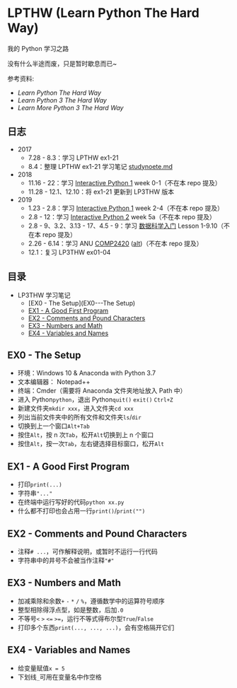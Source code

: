 # LPTHW (Learn Python The Hard Way)

我的 Python 学习之路

没有什么半途而废，只是暂时歇息而已~

参考资料:
- *Learn Python The Hard Way*
- *Learn Python 3 The Hard Way*
- *Learn More Python 3 The Hard Way*

## 日志

- 2017
	- 7.28 - 8.3：学习 LPTHW ex1-21
	- 8.4：整理 LPTHW ex1-21 学习笔记 [studynoete.md](https://github.com/lctfwyt/LPTHW/blob/master/studynotes.md)
- 2018
	- 11.16 - 22：学习 [Interactive Python 1](https://www.coursera.org/learn/interactive-python-1) week 0-1（不在本 repo 提及）
	- 11.28 - 12.1、12.10：将 ex1-21 更新到 LP3THW 版本
- 2019
	- 1.23 - 2.8：学习 [Interactive Python 1](https://www.coursera.org/learn/interactive-python-1) week 2-4（不在本 repo 提及）
	- 2.8 - 12：学习 [Interactive Python 2](https://www.coursera.org/learn/interactive-python-2) week 5a（不在本 repo 提及）
	- 2.8 - 9、3.2、3.13 - 17、4.5 - 9：学习 [数据科学入门](https://cn.udacity.com/course/intro-to-data-science--ud359) Lesson 1-9.10（不在本 repo 提及）
	- 2.26 - 6.14：学习 ANU [COMP2420](https://cs.anu.edu.au/courses/comp2420/) ([alt](https://programsandcourses.anu.edu.au/2019/course/COMP2420))（不在本 repo 提及）
	- 12.1：复习 LP3THW ex01-04

## 目录

- LP3THW 学习笔记
	- [EX0 - The Setup](EX0---The Setup)
	- [EX1 - A Good First Program](EX1---A-Good-First-Program)
	- [EX2 - Comments and Pound Characters](EX2---Comments-and-Pound-Characters)
	- [EX3 - Numbers and Math](EX3---Numbers-and-Math)
	- [EX4 - Variables and Names](EX4---Variables-and-Names)

## EX0 - The Setup

- 环境：Windows 10 & Anaconda with Python 3.7
- 文本编辑器： Notepad++
- 终端：Cmder（需要将 Anaconda 文件夹地址放入 Path 中）
- 进入 Python`python`，退出 Python`quit()` `exit()` `Ctrl+Z`
- 新建文件夹`mkdir xxx`，进入文件夹`cd xxx`
- 列出当前文件夹中的所有文件和文件夹`ls`/`dir`
- 切换到上一个窗口`Alt+Tab`
- 按住`Alt`，按 n 次`Tab`，松开`Alt`切换到上 n 个窗口
- 按住`Alt`，按一次`Tab`，左右键选择目标窗口，松开`Alt`

## EX1 - A Good First Program

- 打印`print(...)`
- 字符串`"..."`
- 在终端中运行写好的代码`python xx.py`
- 什么都不打印也会占用一行`print()`/`print("")`

## EX2 - Comments and Pound Characters

- 注释`# ...`，可作解释说明，或暂时不运行一行代码
- 字符串中的井号不会被当作注释`"#"`

## EX3 - Numbers and Math

- 加减乘除和余数`+` `-` `*` `/` `%`，遵循数学中的运算符号顺序
- 整型相除得浮点型，如是整数，后加`.0`
- 不等号`<` `>` `<=` `>=`，运行不等式得布尔型`True`/`False`
- 打印多个东西`print(..., ..., ...)`，会有空格隔开它们

## EX4 - Variables and Names

- 给变量赋值`x = 5`
- 下划线`_`可用在变量名中作空格